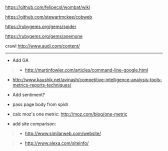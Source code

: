 https://github.com/felipecsl/wombat/wiki

https://github.com/stewartmckee/cobweb

https://rubygems.org/gems/spider

https://rubygems.org/gems/anemone

crawl http://www.audi.com/content/

***

* Add GA

> - http://martinfowler.com/articles/command-line-google.html

* http://www.kaushik.net/avinash/competitive-intelligence-analysis-tools-metrics-reports-techniques/

* Add sentiment?

* pass page body from spidr

* calc moz's one metric: http://moz.com/blog/one-metric

* add site comparison:

> - http://www.similarweb.com/website/

> - http://www.alexa.com/siteinfo/